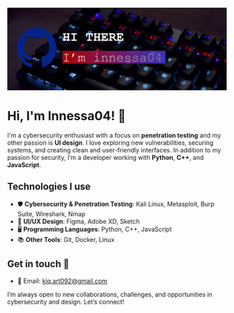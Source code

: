 ![Banner](banner-me.png)

# Hi, I'm Innessa04! 👋

I'm a cybersecurity enthusiast with a focus on **penetration testing** and my other passion is **UI design**. I love exploring new vulnerabilities, securing systems, and creating clean and user-friendly interfaces. In addition to my passion for security, I’m a developer working with **Python**, **C++**, and **JavaScript**.

## Technologies I use
- 🛡️ **Cybersecurity & Penetration Testing**: Kali Linux, Metasploit, Burp Suite, Wireshark, Nmap
- 🎨 **UI/UX Design**: Figma, Adobe XD, Sketch
- 🖥️ **Programming Languages**: Python, C++, JavaScript
- 📚 **Other Tools**: Git, Docker, Linux

## Get in touch 📧
- 📧 Email: kiq.art092@gmail.com

I’m always open to new collaborations, challenges, and opportunities in cybersecurity and design. Let’s connect!

